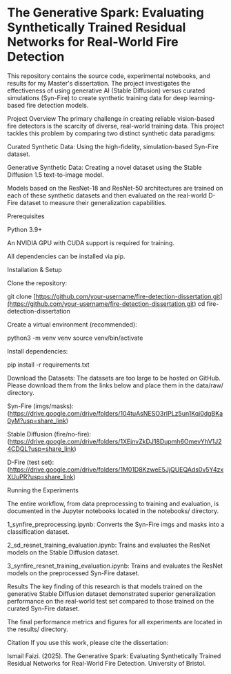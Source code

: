 # The Generative Spark: Evaluating Synthetically Trained Residual Networks for Real-World Fire Detection
This repository contains the source code, experimental notebooks, and results for my Master's dissertation. The project investigates the effectiveness of using generative AI (Stable Diffusion) versus curated simulations (Syn-Fire) to create synthetic training data for deep learning-based fire detection models.

Project Overview
The primary challenge in creating reliable vision-based fire detectors is the scarcity of diverse, real-world training data. This project tackles this problem by comparing two distinct synthetic data paradigms:

Curated Synthetic Data: Using the high-fidelity, simulation-based Syn-Fire dataset.

Generative Synthetic Data: Creating a novel dataset using the Stable Diffusion 1.5 text-to-image model.

Models based on the ResNet-18 and ResNet-50 architectures are trained on each of these synthetic datasets and then evaluated on the real-world D-Fire dataset to measure their generalization capabilities.


Prerequisites

Python 3.9+

An NVIDIA GPU with CUDA support is required for training.

All dependencies can be installed via pip.

Installation & Setup

Clone the repository:

git clone [https://github.com/your-username/fire-detection-dissertation.git](https://github.com/your-username/fire-detection-dissertation.git)
cd fire-detection-dissertation

Create a virtual environment (recommended):

python3 -m venv venv
source venv/bin/activate

Install dependencies:

pip install -r requirements.txt

Download the Datasets:
The datasets are too large to be hosted on GitHub. Please download them from the links below and place them in the data/raw/ directory.

Syn-Fire (imgs/masks): (https://drive.google.com/drive/folders/104tuAsNESO3rIPLz5un1Kqi0dgBKa0yM?usp=share_link)

Stable Diffusion (fire/no-fire): (https://drive.google.com/drive/folders/1XEjnvZkDJ18Dupmh6OmevYhV1J24CDQL?usp=share_link)

D-Fire (test set): (https://drive.google.com/drive/folders/1M01D8KzweE5JjQUEQAds0v5Y4zxXUuPR?usp=share_link)

Running the Experiments

The entire workflow, from data preprocessing to training and evaluation, is documented in the Jupyter notebooks located in the notebooks/ directory.

1_synfire_preprocessing.ipynb: Converts the Syn-Fire imgs and masks into a classification dataset.

2_sd_resnet_training_evaluation.ipynb: Trains and evaluates the ResNet models on the Stable Diffusion dataset.

3_synfire_resnet_training_evaluation.ipynb: Trains and evaluates the ResNet models on the preprocessed Syn-Fire dataset.

Results
The key finding of this research is that models trained on the generative Stable Diffusion dataset demonstrated superior generalization performance on the real-world test set compared to those trained on the curated Syn-Fire dataset.

The final performance metrics and figures for all experiments are located in the results/ directory.

Citation
If you use this work, please cite the dissertation:

Ismail Faizi. (2025). The Generative Spark: Evaluating Synthetically Trained Residual Networks for Real-World Fire Detection. University of Bristol.
